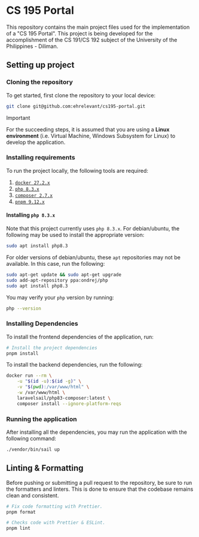 # CS 195 Portal

This repository contains the main project files used for the implementation of a "CS 195 Portal". This project is being developed for the accomplishment of the CS 191/CS 192 subject of the University of the Philippines - Diliman.

## Setting up project

### Cloning the repository

To get started, first clone the repository to your local device:

```bash
git clone git@github.com:ehrelevant/cs195-portal.git
```

> [!IMPORTANT]
> For the succeeding steps, it is assumed that you are using a **Linux environment** (i.e. Virtual Machine, Windows Subsystem for Linux) to develop the application.

### Installing requirements

To run the project locally, the following tools are required:

1. [`docker 27.2.x`](https://www.docker.com/)
2. [`php 8.3.x`](https://www.php.net/)
3. [`composer 2.7.x`](https://getcomposer.org/)
4. [`pnpm 9.12.x`](https://pnpm.io/)

#### Installing `php 8.3.x`

Note that this project currently uses `php 8.3.x`. For debian/ubuntu, the following may be used to install the appropriate version:

```bash
sudo apt install php8.3
```

For older versions of debian/ubuntu, these `apt` repositories may not be available. In this case, run the following:

```bash
sudo apt-get update && sudo apt-get upgrade
sudo add-apt-repository ppa:ondrej/php
sudo apt install php8.3
```

You may verify your `php` version by running:

```bash
php --version
```

### Installing Dependencies

To install the frontend dependencies of the application, run:

```bash
# Install the project dependencies
pnpm install
```

To install the backend dependencies, run the following:

```bash
docker run --rm \
    -u "$(id -u):$(id -g)" \
    -v "$(pwd):/var/www/html" \
    -w /var/www/html \
    laravelsail/php83-composer:latest \
    composer install --ignore-platform-reqs
```

### Running the application

After installing all the dependencies, you may run the application with the following command:

```bash
./vendor/bin/sail up
```

## Linting & Formatting

Before pushing or submitting a pull request to the repository, be sure to run the formatters and linters. This is done to ensure that the codebase remains clean and consistent.

```bash
# Fix code formatting with Prettier.
pnpm format

# Checks code with Prettier & ESLint.
pnpm lint
```
